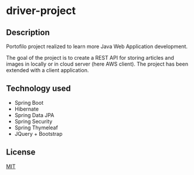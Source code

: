 # driver-project

## Description
Portofilo project realized to learn more Java Web Application development.

The goal of the project is to create a REST API for storing articles and images in locally or in cloud server (here AWS client).
The project has been extended with a client application. 

## Technology used
* Spring Boot
* Hibernate
* Spring Data JPA
* Spring Security
* Spring Thymeleaf
* JQuery + Bootstrap

## License
[MIT](https://choosealicense.com/licenses/mit/)
